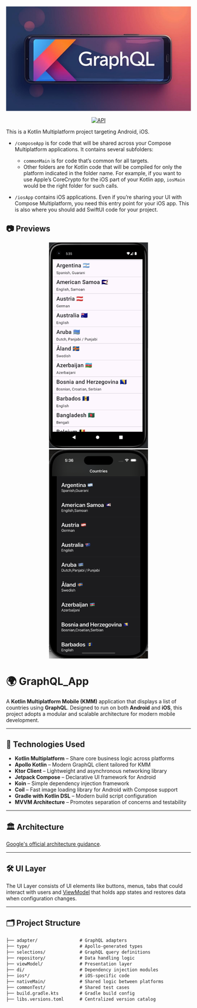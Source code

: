 ![cover](previews/baner.png)

<p align="center">
  <a href="https://android-arsenal.com/api?level=21"><img alt="API" src="https://img.shields.io/badge/API-21%2B-brightgreen.svg?style=flat"/></a>
</p>

This is a Kotlin Multiplatform project targeting Android, iOS.

* `/composeApp` is for code that will be shared across your Compose Multiplatform applications.
  It contains several subfolders:
    - `commonMain` is for code that’s common for all targets.
    - Other folders are for Kotlin code that will be compiled for only the platform indicated in the folder name.
      For example, if you want to use Apple’s CoreCrypto for the iOS part of your Kotlin app,
      `iosMain` would be the right folder for such calls.

* `/iosApp` contains iOS applications. Even if you’re sharing your UI with Compose Multiplatform,
  you need this entry point for your iOS app. This is also where you should add SwiftUI code for your project.


## 📷 Previews

<p align="center">
<img src="previews/preview1.png" alt="drawing" width="270px" />
<img src="previews/preview2.png" alt="drawing" width="270px" />
</p>

# 🌍 GraphQL_App

A **Kotlin Multiplatform Mobile (KMM)** application that displays a list of countries using **GraphQL**. Designed to run on both **Android** and **iOS**, this project adopts a modular and scalable architecture for modern mobile development.

---

## 🚀 Technologies Used

- **Kotlin Multiplatform** – Share core business logic across platforms
- **Apollo Kotlin** – Modern GraphQL client tailored for KMM
- **Ktor Client** – Lightweight and asynchronous networking library
- **Jetpack Compose** – Declarative UI framework for Android
- **Koin** – Simple dependency injection framework
- **Coil** – Fast image loading library for Android with Compose support
- **Gradle with Kotlin DSL** – Modern build script configuration
- **MVVM Architecture** – Promotes separation of concerns and testability

---

## 🏛️ Architecture

[Google's official architecture guidance](https://developer.android.com/topic/architecture).

---

## 🛠 UI Layer

The UI Layer consists of UI elements like buttons, menus, tabs that could interact with users and [ViewModel](https://www.jetbrains.com/help/kotlin-multiplatform-dev/compose-viewmodel.html) that holds app states and restores data when configuration changes.

---

## 🗂️ Project Structure

```plaintext
├── adapter/                # GraphQL adapters
├── type/                   # Apollo-generated types
├── selections/             # GraphQL query definitions
├── repository/             # Data handling logic
├── viewModel/              # Presentation layer
├── di/                     # Dependency injection modules
├── ios*/                   # iOS-specific code
├── nativeMain/             # Shared logic between platforms
├── commonTest/             # Shared test cases
├── build.gradle.kts        # Gradle build config
├── libs.versions.toml      # Centralized version catalog




